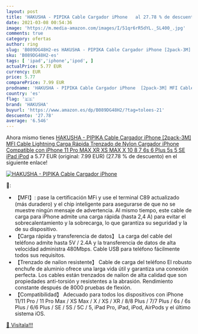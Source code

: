 ```yaml
---
layout: post
title: 'HAKUSHA - PIPIKA Cable Cargador iPhone   al 27.78 % de descuento'
date: 2021-03-08 00:54:36
image: 'https://m.media-amazon.com/images/I/51qr6rR5dYL._SL400_.jpg'
comments: true
category: ofertas
author: ring
slug: 'B089DG48H2-es HAKUSHA - PIPIKA Cable Cargador iPhone [2pack-3M] MFI...'
sku: 'B089DG48H2-es'
tags: [ 'ipad','iphone','ipod', ]
actualPrice: 5.77 EUR
currency: EUR
price: 5.77
comparePrice: 7.99 EUR
prodname: 'HAKUSHA - PIPIKA Cable Cargador iPhone  [2pack-3M] MFI Cable Lightning Carga Rápida Trenzado de Nylon Cargador iPhone Compatible con iPhone 11 Pro MAX XR XS MAX X 10 8 7 6s 6 Plus 5s 5 SE  iPad iPod'
country: 'es'
flag: '🇪🇸'
brand: 'HAKUSHA'
buyurl: 'https://www.amazon.es/dp/B089DG48H2/?tag=tolees-21'
descuento: '27.78'
average: '6.546'
---
```


Ahora mismo tienes [HAKUSHA - PIPIKA Cable Cargador iPhone  [2pack-3M] MFI Cable Lightning Carga Rápida Trenzado de Nylon Cargador iPhone Compatible con iPhone 11 Pro MAX XR XS MAX X 10 8 7 6s 6 Plus 5s 5 SE  iPad iPod](https://www.amazon.es/dp/B089DG48H2/?tag=tolees-21) a 5.77 EUR (original: 7.99 EUR) (27.78 %  de descuento) en el siguiente enlace!

[![HAKUSHA - PIPIKA Cable Cargador iPhone  ](https://m.media-amazon.com/images/I/51qr6rR5dYL._SL400_.jpg)](https://www.amazon.es/dp/B089DG48H2/?tag=tolees-21)

🔎:

- 【MFI】: pase la certificación MFi y use el terminal C89 actualizado (más duradero) y el chip inteligente para asegurarse de que no se muestre ningún mensaje de advertencia. Al mismo tiempo, este cable de carga para iPhone admite una carga rápida (hasta 2,4 A) para evitar el sobrecalentamiento y la sobrecarga, lo que garantiza su seguridad y la de su dispositivo.
- 【Carga rápida y transferencia de datos】 La carga del cable del teléfono admite hasta 5V / 2.4A y la transferencia de datos de alta velocidad administra 480Mbps. Cable USB para teléfono fácilmente todos sus requisitos.
- 【Trenzado de nailon resistente】 Cable de carga del teléfono El robusto enchufe de aluminio ofrece una larga vida útil y garantiza una conexión perfecta. Los cables están trenzados de nailon de alta calidad que son propiedades anti-torsión y resistentes a la abrasión. Rendimiento constante después de 8000 pruebas de flexión.
- 【Compatibilidad】 Adecuado para todos los dispositivos con iPhone 11/11 Pro / 11 Pro Max / XS Max / X / XS / XR / 8/8 Plus / 7/7 Plus / 6s / 6s Plus / 6/6 Plus / SE / 5S / 5C / 5, iPad Pro, iPad, iPod, AirPods y el último sistema iOS.

[🛒 Visítala!!!](https://www.amazon.es/dp/B089DG48H2/?tag=tolees-21)
